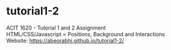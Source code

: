 # tutorial1-2
ACIT 1620 - Tutorial 1 and 2 Assignment <br />
  HTML/CSS/Javascript = Positions, Background and Interactions <br />
  Website: https://abeorabhi.github.io/tutorial1-2/
